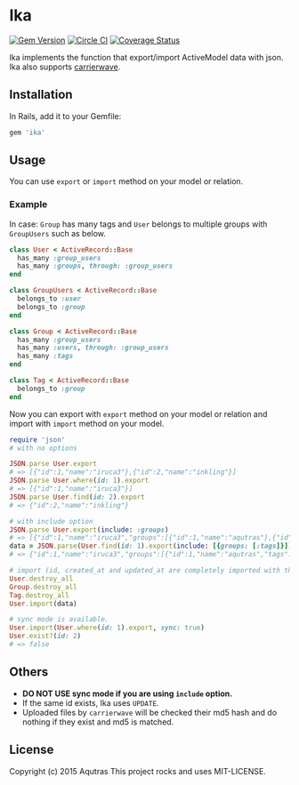 # Ika
[![Gem Version](https://badge.fury.io/rb/ika.svg)](http://badge.fury.io/rb/ika)
[![Circle CI](https://circleci.com/gh/Aqutras/ika.svg?style=shield)](https://circleci.com/gh/Aqutras/ika)
[![Coverage Status](https://coveralls.io/repos/Aqutras/ika/badge.svg?branch=master)](https://coveralls.io/r/Aqutras/ika?branch=master)

Ika implements the function that export/import ActiveModel data with json. Ika also supports [carrierwave](https://github.com/carrierwaveuploader/carrierwave).

## Installation

In Rails, add it to your Gemfile:

```ruby
gem 'ika'
```

## Usage

You can use `export` or `import` method on your model or relation.

### Example

In case: `Group` has many tags and `User` belongs to multiple groups with `GroupUsers` such as below.

```ruby
class User < ActiveRecord::Base
  has_many :group_users
  has_many :groups, through: :group_users
end

class GroupUsers < ActiveRecord::Base
  belongs_to :user
  belongs_to :group
end

class Group < ActiveRecord::Base
  has_many :group_users
  has_many :users, through: :group_users
  has_many :tags
end

class Tag < ActiveRecord::Base
  belongs_to :group
end
```

Now you can export with `export` method on your model or relation and import with `import` method on your model.

```ruby
require 'json'
# with no options

JSON.parse User.export
# => [{"id":1,"name":"iruca3"},{"id":2,"name":"inkling"}]
JSON.parse User.where(id: 1).export
# => [{"id":1,"name":"iruca3"}]
JSON.parse User.find(id: 2).export
# => {"id":2,"name":"inkling"}

# with include option
JSON.parse User.export(include: :groups)
# => [{"id":1,"name":"iruca3","groups":[{"id":1,"name":"aqutras"},{"id":2,"name":"Splatoon"}]},{"id":2,"name":"inkling","groups":[{"id":2,"name":"Splatoon"}]}]
data = JSON.parse(User.find(id: 1).export(include: [{groups: [:tags]}]))
# => {"id":1,"name":"iruca3","groups":[{"id":1,"name":"aqutras","tags":[{"id":1,"name":"Company"}]},{"id":2,"name":"Splatoon","tags":[{"id":2,"name":"Game"},{"id":3,"name":"Inkling"}]}]}

# import (id, created_at and updated_at are completely imported with the same value)
User.destroy_all
Group.destroy_all
Tag.destroy_all
User.import(data)

# sync mode is available.
User.import(User.where(id: 1).export, sync: true)
User.exist?(id: 2)
# => false
```

## Others

* **DO NOT USE sync mode if you are using `include` option.**
* If the same id exists, Ika uses `UPDATE`.
* Uploaded files by `carrierwave` will be checked their md5 hash and do nothing if they exist and md5 is matched.

## License

Copyright (c) 2015 Aqutras
This project rocks and uses MIT-LICENSE.
